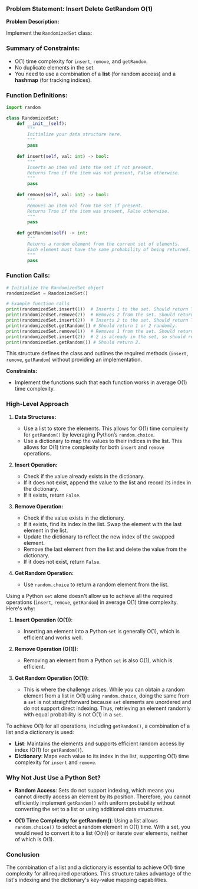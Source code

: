 ### Problem Statement: Insert Delete GetRandom O(1)

**Problem Description:**

Implement the `RandomizedSet` class:

### Summary of Constraints:
- O(1) time complexity for `insert`, `remove`, and `getRandom`.
- No duplicate elements in the set.
- You need to use a combination of a **list** (for random access) and a **hashmap** (for tracking indices).

 ### Function Definitions:

```python
import random

class RandomizedSet:
    def __init__(self):
        """
        Initialize your data structure here.
        """
        pass
    
    def insert(self, val: int) -> bool:
        """
        Inserts an item val into the set if not present. 
        Returns True if the item was not present, False otherwise.
        """
        pass
    
    def remove(self, val: int) -> bool:
        """
        Removes an item val from the set if present.
        Returns True if the item was present, False otherwise.
        """
        pass
    
    def getRandom(self) -> int:
        """
        Returns a random element from the current set of elements. 
        Each element must have the same probability of being returned.
        """
        pass
```

### Function Calls:

```python
# Initialize the RandomizedSet object
randomizedSet = RandomizedSet()

# Example function calls
print(randomizedSet.insert(1))  # Inserts 1 to the set. Should return True as it was not present before.
print(randomizedSet.remove(2))  # Removes 2 from the set. Should return False as it is not present.
print(randomizedSet.insert(2))  # Inserts 2 to the set. Should return True as it was not present before.
print(randomizedSet.getRandom()) # Should return 1 or 2 randomly.
print(randomizedSet.remove(1))  # Removes 1 from the set. Should return True.
print(randomizedSet.insert(2))  # 2 is already in the set, so should return False.
print(randomizedSet.getRandom()) # Should return 2.
```

This structure defines the class and outlines the required methods (`insert`, `remove`, `getRandom`) without providing an implementation.

**Constraints:**

- Implement the functions such that each function works in average O(1) time complexity.

### High-Level Approach

1. **Data Structures:**
   - Use a list to store the elements. This allows for O(1) time complexity for `getRandom()` by leveraging Python’s `random.choice`.
   - Use a dictionary to map the values to their indices in the list. This allows for O(1) time complexity for both `insert` and `remove` operations.

2. **Insert Operation:**
   - Check if the value already exists in the dictionary.
   - If it does not exist, append the value to the list and record its index in the dictionary.
   - If it exists, return `False`.

3. **Remove Operation:**
   - Check if the value exists in the dictionary.
   - If it exists, find its index in the list. Swap the element with the last element in the list.
   - Update the dictionary to reflect the new index of the swapped element.
   - Remove the last element from the list and delete the value from the dictionary.
   - If it does not exist, return `False`.

4. **Get Random Operation:**
   - Use `random.choice` to return a random element from the list.


Using a Python `set` alone doesn't allow us to achieve all the required operations (`insert`, `remove`, `getRandom`) in average O(1) time complexity. Here's why:

1. **Insert Operation (O(1))**:
   - Inserting an element into a Python `set` is generally O(1), which is efficient and works well.

2. **Remove Operation (O(1))**:
   - Removing an element from a Python `set` is also O(1), which is efficient.

3. **Get Random Operation (O(1))**:
   - This is where the challenge arises. While you can obtain a random element from a list in O(1) using `random.choice`, doing the same from a `set` is not straightforward because `set` elements are unordered and do not support direct indexing. Thus, retrieving an element randomly with equal probability is not O(1) in a `set`.

To achieve O(1) for all operations, including `getRandom()`, a combination of a list and a dictionary is used:

- **List**: Maintains the elements and supports efficient random access by index (O(1) for `getRandom()`).
- **Dictionary**: Maps each value to its index in the list, supporting O(1) time complexity for `insert` and `remove`.


### Why Not Just Use a Python Set?

- **Random Access**: Sets do not support indexing, which means you cannot directly access an element by its position. Therefore, you cannot efficiently implement `getRandom()` with uniform probability without converting the set to a list or using additional data structures.
  
- **O(1) Time Complexity for getRandom()**: Using a list allows `random.choice()` to select a random element in O(1) time. With a set, you would need to convert it to a list (O(n)) or iterate over elements, neither of which is O(1).

### Conclusion

The combination of a list and a dictionary is essential to achieve O(1) time complexity for all required operations. This structure takes advantage of the list's indexing and the dictionary's key-value mapping capabilities.
